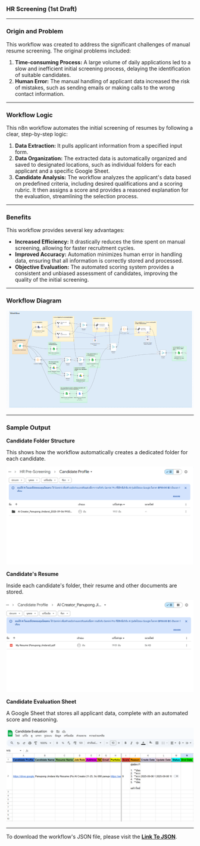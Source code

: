 ### HR Screening (1st Draft)

---

### Origin and Problem

This workflow was created to address the significant challenges of manual resume screening. The original problems included:

1.  **Time-consuming Process:** A large volume of daily applications led to a slow and inefficient initial screening process, delaying the identification of suitable candidates.
2.  **Human Error:** The manual handling of applicant data increased the risk of mistakes, such as sending emails or making calls to the wrong contact information.

---

### Workflow Logic

This n8n workflow automates the initial screening of resumes by following a clear, step-by-step logic:

1.  **Data Extraction:** It pulls applicant information from a specified input form.
2.  **Data Organization:** The extracted data is automatically organized and saved to designated locations, such as individual folders for each applicant and a specific Google Sheet.
3.  **Candidate Analysis:** The workflow analyzes the applicant's data based on predefined criteria, including desired qualifications and a scoring rubric. It then assigns a score and provides a reasoned explanation for the evaluation, streamlining the selection process.

---

### Benefits

This workflow provides several key advantages:

* **Increased Efficiency:** It drastically reduces the time spent on manual screening, allowing for faster recruitment cycles.
* **Improved Accuracy:** Automation minimizes human error in handling data, ensuring that all information is correctly stored and processed.
* **Objective Evaluation:** The automated scoring system provides a consistent and unbiased assessment of candidates, improving the quality of the initial screening.

---

### Workflow Diagram
![HR Screening Workflow](https://github.com/panupong1212312121/N8N-Workflow/blob/main/workflows/hr-screening/asset/workflow.png)

---

### Sample Output

**Candidate Folder Structure**

This shows how the workflow automatically creates a dedicated folder for each candidate.

![Specific of each Candidate folder](https://github.com/panupong1212312121/N8N-Workflow/blob/main/workflows/hr-screening/asset/result1.png)

**Candidate's Resume**

Inside each candidate's folder, their resume and other documents are stored.

![Candidate's Resume](https://github.com/panupong1212312121/N8N-Workflow/blob/main/workflows/hr-screening/asset/result2.png)

**Candidate Evaluation Sheet**

A Google Sheet that stores all applicant data, complete with an automated score and reasoning.

![Candidate Evaluation Sheet](https://github.com/panupong1212312121/N8N-Workflow/blob/main/workflows/hr-screening/asset/result3.png)

---

To download the workflow's JSON file, please visit the [**Link To JSON**](https://github.com/panupong1212312121/N8N-Workflow/tree/main/workflows/hr-screening/hr-screening.json).